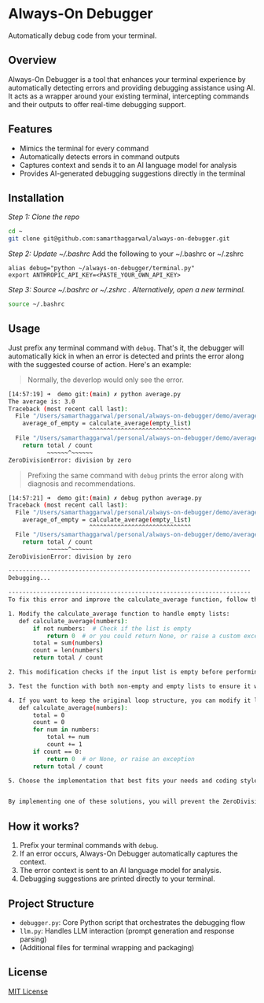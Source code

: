 # Always-On Debugger

Automatically debug code from your terminal.

## Overview

Always-On Debugger is a tool that enhances your terminal experience by automatically detecting errors and providing debugging assistance using AI. It acts as a wrapper around your existing terminal, intercepting commands and their outputs to offer real-time debugging support.

## Features

- Mimics the terminal for every command
- Automatically detects errors in command outputs
- Captures context and sends it to an AI language model for analysis
- Provides AI-generated debugging suggestions directly in the terminal

## Installation

_Step 1: Clone the repo_

```bash
cd ~
git clone git@github.com:samarthaggarwal/always-on-debugger.git
```

_Step 2: Update ~/.bashrc_
Add the following to your ~/.bashrc or ~/.zshrc

```
alias debug="python ~/always-on-debugger/terminal.py"
export ANTHROPIC_API_KEY=<PASTE_YOUR_OWN_API_KEY>
```

_Step 3: Source ~/.bashrc or ~/.zshrc . Alternatively, open a new terminal._

```bash
source ~/.bashrc
```

## Usage

Just prefix any terminal command with `debug`. That's it, the debugger will automatically kick in when an error is detected and prints the error along with the suggested course of action. Here's an example:

> Normally, the deverlop would only see the error.

```bash
[14:57:19] ➜  demo git:(main) ✗ python average.py
The average is: 3.0
Traceback (most recent call last):
  File "/Users/samarthaggarwal/personal/always-on-debugger/demo/average.py", line 15, in <module>
    average_of_empty = calculate_average(empty_list)
                       ^^^^^^^^^^^^^^^^^^^^^^^^^^^^^
  File "/Users/samarthaggarwal/personal/always-on-debugger/demo/average.py", line 7, in calculate_average
    return total / count
           ~~~~~~^~~~~~~
ZeroDivisionError: division by zero
```

> Prefixing the same command with `debug` prints the error along with diagnosis and recommendations.

```bash
[14:57:21] ➜  demo git:(main) ✗ debug python average.py
Traceback (most recent call last):
  File "/Users/samarthaggarwal/personal/always-on-debugger/demo/average.py", line 15, in <module>
    average_of_empty = calculate_average(empty_list)
                       ^^^^^^^^^^^^^^^^^^^^^^^^^^^^^
  File "/Users/samarthaggarwal/personal/always-on-debugger/demo/average.py", line 7, in calculate_average
    return total / count
           ~~~~~~^~~~~~~
ZeroDivisionError: division by zero

---------------------------------------------------------------------
Debugging...

---------------------------------------------------------------------
To fix this error and improve the calculate_average function, follow these steps:

1. Modify the calculate_average function to handle empty lists:
   def calculate_average(numbers):
       if not numbers:  # Check if the list is empty
           return 0  # or you could return None, or raise a custom exception
       total = sum(numbers)
       count = len(numbers)
       return total / count

2. This modification checks if the input list is empty before performing any calculations. If it is empty, it returns 0 (or you could choose to return None or raise a custom exception, depending on how you want to handle this case).

3. Test the function with both non-empty and empty lists to ensure it works correctly in all cases.

4. If you want to keep the original loop structure, you can modify it like this:
   def calculate_average(numbers):
       total = 0
       count = 0
       for num in numbers:
           total += num
           count += 1
       if count == 0:
           return 0  # or None, or raise an exception
       return total / count

5. Choose the implementation that best fits your needs and coding style.


By implementing one of these solutions, you will prevent the ZeroDivisionError and handle empty lists gracefully.
```

## How it works?

1. Prefix your terminal commands with `debug`.
2. If an error occurs, Always-On Debugger automatically captures the context.
3. The error context is sent to an AI language model for analysis.
4. Debugging suggestions are printed directly to your terminal.

## Project Structure

- `debugger.py`: Core Python script that orchestrates the debugging flow
- `llm.py`: Handles LLM interaction (prompt generation and response parsing)
- (Additional files for terminal wrapping and packaging)

## License

[MIT License](LICENSE)
